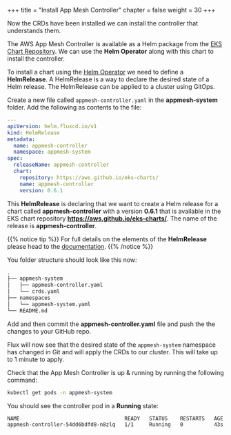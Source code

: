 +++
title = "Install App Mesh Controller"
chapter = false
weight = 30
+++

Now the CRDs have been installed we can install the controller that understands them.

The AWS App Mesh Controller is available as a Helm package from the [EKS Chart Repository](https://aws.github.io/eks-charts/). We can use the **Helm Operator** along with this chart to install the controller.

To install a chart using the [Helm Operator](https://docs.fluxcd.io/projects/helm-operator/en/latest/) we need to define a **HelmRelease**. A HelmRelease is a way to declare the desired state of a Helm release. The HelmRelease can be applied to a cluster using GitOps.

Create a new file called `appmesh-controller.yaml` in the **appmesh-system** folder. Add the following as contents to the file:

```yaml
---
apiVersion: helm.fluxcd.io/v1
kind: HelmRelease
metadata:
  name: appmesh-controller
  namespace: appmesh-system
spec:
  releaseName: appmesh-controller
  chart:
    repository: https://aws.github.io/eks-charts/
    name: appmesh-controller
    version: 0.6.1
```

This **HelmRelease** is declaring that we want to create a Helm release for a chart called **appmesh-controller** with a version **0.6.1** that is available in the EKS chart repository **https://aws.github.io/eks-charts/**. The name of the release is **appmesh-controller**.

{{% notice tip %}}
For full details on the elements of the **HelmRelease** please head to the [documentation](https://docs.fluxcd.io/projects/helm-operator/en/latest/helmrelease-guide/introduction).
{{% /notice %}}

You folder structure should look like this now:

```bash
.
├── appmesh-system
│   ├── appmesh-controller.yaml
│   └── crds.yaml
├── namespaces
│   └── appmesh-system.yaml
└── README.md
```

Add and then commit the **appmesh-controller.yaml** file and push the the changes to your GitHub repo.

Flux will now see that the desired state of the `appmesh-system` namespace has changed in Git and will apply the CRDs to our cluster. This will take up to 1 minute to apply.

Check that the App Mesh Controller is up & running by running the following command:

```bash
kubectl get pods -n appmesh-system
```

You should see the controller pod in a **Running** state:

```bash
NAME                                  READY   STATUS    RESTARTS   AGE
appmesh-controller-54dd6bdfd8-n8zlq   1/1     Running   0          43s
```
